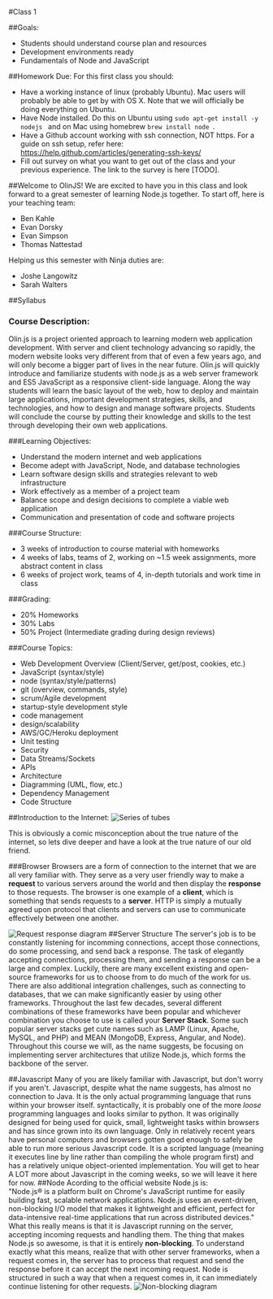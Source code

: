 #Class 1

##Goals: 
- Students should understand course plan and resources
- Development environments ready
- Fundamentals of Node and JavaScript

##Homework Due:
For this first class you should:
- Have a working instance of linux (probably Ubuntu). Mac users will probably be able to get by with OS X. Note that we will officially be doing everything on Ubuntu.
- Have Node installed. Do this on Ubuntu using ```sudo apt-get install -y nodejs ``` and on Mac using homebrew  ```brew install node ```.
- Have a Github account working with ssh connection, NOT https. For a guide on ssh setup, refer here: https://help.github.com/articles/generating-ssh-keys/
- Fill out survey on what you want to get out of the class and your previous experience. The link to the survey is here [TODO]. 

##Welcome to OlinJS! 
We are excited to have you in this class and look forward to a great semester of learning Node.js together. To start off, here is your teaching team: 

- Ben Kahle
- Evan Dorsky
- Evan Simpson
- Thomas Nattestad

Helping us this semester with Ninja duties are:
- Joshe Langowitz
- Sarah Walters

##Syllabus
### Course Description:
Olin.js is a project oriented approach to learning modern web application development. With server and client technology advancing so rapidly, the modern website looks very different from that of even a few years ago, and will only become a bigger part of lives in the near future. Olin.js will quickly introduce and familiarize students with node.js as a web server framework and ES5 JavaScript as a responsive client-side language. Along the way students will learn the basic layout of the web, how to deploy and maintain large applications, important development strategies, skills, and technologies, and how to design and manage software projects. Students will conclude the course by putting their knowledge and skills to the test through developing their own web applications.

###Learning Objectives:
- Understand the modern internet and web applications 
- Become adept with JavaScript, Node, and database technologies
- Learn software design skills and strategies relevant to web infrastructure
- Work effectively as a member of a project team
- Balance scope and design decisions to complete a viable web application
- Communication and presentation of code and software projects

###Course Structure:
- 3 weeks of introduction to course material with homeworks
- 4 weeks of labs, teams of 2, working on ~1.5 week assignments, more abstract content in class
- 6 weeks of project work, teams of 4, in-depth tutorials and work time in class 

###Grading:
- 20% Homeworks
- 30% Labs
- 50% Project (Intermediate grading during design reviews)

###Course Topics:
- Web Development Overview (Client/Server, get/post, cookies, etc.)
- JavaScript (syntax/style)
- node (syntax/style/patterns)
- git (overview, commands, style)
- scrum/Agile development
- startup-style development style
- code management
- design/scalability
- AWS/GC/Heroku deployment
- Unit testing
- Security
- Data Streams/Sockets
- APIs
- Architecture
- Diagramming (UML, flow, etc.)
- Dependency Management
- Code Structure

##Introduction to the Internet:
![Series of tubes](http://crackerdiet.net/pub/Tedstevenstubesomgwhat.jpg)

This is obviously a comic misconception about the true nature of the internet, so lets dive deeper and have a look at the true nature of our old friend. 

###Browser
Browsers are a form of connection to the internet that we are all very familiar with. They serve as a very user friendly way to make a **request** to various servers around the world and then display the **response** to those requests. The browser is one example of a **client**, which is something that sends requests to a **server**. HTTP is simply a mutually agreed upon protocol that clients and servers can use to communicate effectively between one another. 

![Request response diagram](http://docstore.mik.ua/orelly/weblinux2/modperl/figs/pmp_0101.gif)
##Server Structure
The server's job is to be constantly listening for incomming connections, accept those connections, do some processing, and send back a response. The task of elegantly accepting connections, processing them, and sending a response can be a large and complex. Luckily, there are many excellent existing and open-source frameworks for us to choose from to do much of the work for us. There are also additional integration challenges, such as connecting to databases, that we can make significantly easier by using other frameworks. Throughout the last few decades, several different combinations of these frameworks have been popular and whichever combination you choose to use is called your **Server Stack**. Some such popular server stacks get cute names such as LAMP (Linux, Apache, MySQL, and PHP) and MEAN (MongoDB, Express, Angular, and Node). Throughout this course we will, as the name suggests, be focusing on implementing server architectures that utilize Node.js, which forms the backbone of the server. 

##Javascript
Many of you are likely familiar with Javascript, but don't worry if you aren't. Javascript, despite what the name suggests, has almost no connection to Java. It is the only actual programming language that runs within your browser itself. syntactically, it is probably one of the more *loose* programming languages and looks similar to python. It was originally designed for being used for quick, small, lightweight tasks within browsers and has since grown into its own language. Only in relatively recent years have personal computers and browsers gotten good enough to safely be able to run more serious Javascript code. It is a scripted language (meaning it executes line by line rather than compiling the whole program first) and has a relatively unique object-oriented implementation. You will get to hear A LOT more about Javascript in the coming weeks, so we will leave it here for now. 
##Node
Acording to the official website Node.js is:<br/>
"Node.js® is a platform built on Chrome's JavaScript runtime for easily building fast, scalable network applications. Node.js uses an event-driven, non-blocking I/O model that makes it lightweight and efficient, perfect for data-intensive real-time applications that run across distributed devices." <br />
What this really means is that it is Javascript running on the server, accepting incoming requests and handling them. The thing that makes Node.js so awesome, is that it is entirely **non-blocking**. To understand exactly what this means, realize that with other server frameworks, when a request comes in, the server has to process that request and send the response before it can accept the next incoming request. Node is structured in such a way that when a request comes in, it can immediately continue listening for other requests. 
![Non-blocking diagram](http://thomashunter.name/wp-content/uploads/2012/07/Screen-Shot-2012-07-23-at-3.38.08-PM-640x475.png)